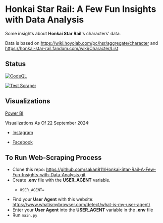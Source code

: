 # Honkai Star Rail: A Few Fun Insights with Data Analysis

Some insights about **Honkai Star Rail**'s characters' data.

Data is based on https://wiki.hoyolab.com/pc/hsr/aggregate/character 
and https://honkai-star-rail.fandom.com/wiki/Character/List


## Status
[![CodeQL](https://github.com/sakan811/Honkai-Star-Rail-A-Few-Fun-Insights-with-Data-Analysis/actions/workflows/codeql.yml/badge.svg)](https://github.com/sakan811/Honkai-Star-Rail-A-Few-Fun-Insights-with-Data-Analysis/actions/workflows/codeql.yml)

[![Test Scraper](https://github.com/sakan811/Honkai-Star-Rail-A-Few-Fun-Insights-with-Data-Analysis/actions/workflows/test-scraper.yml/badge.svg)](https://github.com/sakan811/Honkai-Star-Rail-A-Few-Fun-Insights-with-Data-Analysis/actions/workflows/test-scraper.yml)

## Visualizations
[Power BI](https://app.powerbi.com/view?r=eyJrIjoiNThhMWE5ODEtN2NkMy00NjEyLTgyMTItYWNmZTUwNTQ0YTZmIiwidCI6ImZlMzViMTA3LTdjMmYtNGNjMy1hZDYzLTA2NTY0MzcyMDg3OCIsImMiOjEwfQ%3D%3D)    

Visualizations As Of 22 September 2024:

* [Instagram](https://www.instagram.com/p/DAOLOgJuowW/?utm_source=ig_web_copy_link&igsh=MzRlODBiNWFlZA==)  

* [Facebook](https://www.facebook.com/share/p/XVn86nMPWZFf7WPN/)

## To Run Web-Scraping Process
- Clone this repo: https://github.com/sakan811/Honkai-Star-Rail-A-Few-Fun-Insights-with-Data-Analysis.git
- Create **.env** file with the **USER_AGENT** variable.
  * ```
    USER_AGENT=
    ```
- Find your **User Agent** with this website: https://www.whatismybrowser.com/detect/what-is-my-user-agent/
- Enter your **User Agent** into the **USER_AGENT** variable in the **.env** file
- Run ```main.py```